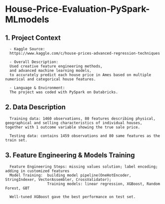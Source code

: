 # House-Price-Evaluation-PySpark-MLmodels
 
 ## 1. Project Context

      - Kaggle Source:
      https://www.kaggle.com/c/house-prices-advanced-regression-techniques

      - Overall Description:
      Used creative feature engineering methods, 
      and advanced machine learning models, 
      to accurately predict each house price in Ames based on multiple numerical and categorical house features.

      - Language & Environment: 
      The project was coded with PySpark on Databricks. 

 ## 2. Data Description

      Training data: 1460 observations, 80 features describing physical, geographical and selling characteristics of individual houses, together with 1 outcome variable showing the true sale price.

      Testing data: contains 1459 observations and 80 same features as the train set.

 ## 3. Feature Engineering & Models Training

      Feature Engineering Steps: missing values solution; label encoding; adding in customized features
      Model Training:  building model pipeline(OneHotEncoder, StringIndexer, VectorAssembler, CrossValidator);
                       Training models: linear regression, XGBoost, Random Forest, GBT

      Well-tuned XGBoost gave the best performance on test set.
